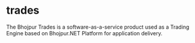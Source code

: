 # trades
The Bhojpur Trades is a software-as-a-service product used as a Trading Engine based on Bhojpur.NET Platform for application delivery.

